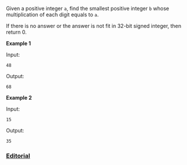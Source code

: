 Given a positive integer `a`, find the smallest positive integer `b` whose multiplication of each digit equals to `a`.

If there is no answer or the answer is not fit in 32-bit signed integer, then return 0.

**Example 1**

Input:

```
48 
```

Output:

```
68
```

**Example 2**

Input:

```
15
```

Output:
```
35
```

### [Editorial](https://leetcode.com/articles/minimum-factorization/)
